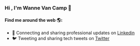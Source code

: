 ### Hi , I'm Wanne Van Camp 👋

#### Find me around the web 🌎:

- 💼 Connecting and sharing professional updates on [Linkedin](https://www.linkedin.com/in/wanne-van-camp/)
- 🐦 Tweeting and sharing tech tweets on [Twitter](https://twitter.com/wannevancamp)
